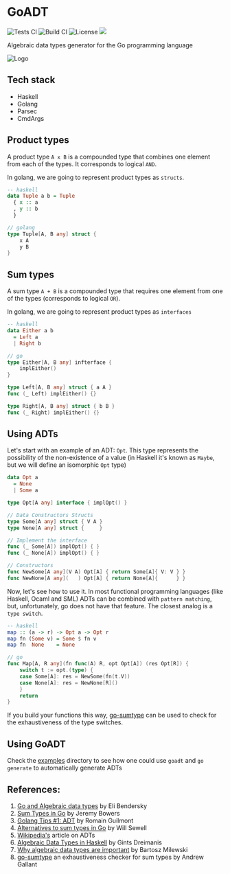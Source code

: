 # GoADT

![Tests CI](https://github.com/tttardigrado/goadt/actions/workflows/tests.yml/badge.svg)
![Build CI](https://github.com/tttardigrado/goadt/actions/workflows/build.yml/badge.svg)
![License](https://img.shields.io/github/license/tttardigrado/goadt)
<a href="https://twitter.com/intent/tweet?text=Check out goadt by %40_tardigrado_ https%3A%2F%2Fgithub.com%2Ftttardigrado%2Fgoadt 😁"><img src="https://img.shields.io/twitter/url?style=social&url=https%3A%2F%2Fgithub.com%2Ftttardigrado%2Fgoadt"></a>

Algebraic data types generator for the Go programming language

![Logo](./logo.png)

## Tech stack
* Haskell
* Golang
* Parsec
* CmdArgs

## Product types
A product type `A x B` is a compounded type that combines one element from each of the types. It corresponds to logical `AND`.

In golang, we are going to represent product types as `structs`.

```haskell
-- haskell
data Tuple a b = Tuple
  { x :: a
  , y :: b
  }
```

```go
// golang
type Tuple[A, B any] struct {
    x A
    y B
}
```

## Sum types
A sum type `A + B` is a compounded type that requires one element from one of the types (corresponds to logical `OR`).

In golang, we are going to represent product types as `interfaces`
```haskell
-- haskell
data Either a b
  = Left a
  | Right b
```
```go
// go
type Either[A, B any] infterface {
    implEither()
}

type Left[A, B any] struct { a A }
func (_ Left) implEither() {}

type Right[A, B any] struct { b B }
func (_ Right) implEither() {}
```

## Using ADTs

Let's start with an example of an ADT: `Opt`. This type represents the possibility of the non-existence of a value (in Haskell it's known as `Maybe`, but we will define an isomorphic `Opt` type)

```haskell
data Opt a
  = None
  | Some a
```
```go
type Opt[A any] interface { implOpt() }

// Data Constructors Structs
type Some[A any] struct { V A }
type None[A any] struct {     }

// Implement the interface
func (_ Some[A]) implOpt() { }
func (_ None[A]) implOpt() { }

// Constructors
func NewSome[A any](V A) Opt[A] { return Some[A]{ V: V } }
func NewNone[A any](   ) Opt[A] { return None[A]{      } }
```

Now, let's see how to use it. In most functional programming languages (like Haskell, Ocaml and SML) ADTs can be combined with `pattern matching`, but, unfortunately, go does not have that feature. The closest analog is a `type switch`.

```haskell
-- haskell
map :: (a -> r) -> Opt a -> Opt r
map fn (Some v) = Some $ fn v
map fn  None    = None
```

```go
// go
func Map[A, R any](fn func(A) R, opt Opt[A]) (res Opt[R]) {
	switch t := opt.(type) {
	case Some[A]: res = NewSome(fn(t.V))
	case None[A]: res = NewNone[R]()
	}
	return
}
```

If you build your functions this way, [go-sumtype](https://github.com/BurntSushi/go-sumtype) can be used to check for the exhaustiveness of the type switches. 

## Using GoADT
Check the [examples](./examples/) directory to see how one could use `goadt` and `go generate` to automatically generate ADTs

## References:
1. [Go and Algebraic data types](https://eli.thegreenplace.net/2018/go-and-algebraic-data-types/) by Eli Bendersky
2. [Sum Types in Go](https://www.jerf.org/iri/post/2917/) by Jeremy Bowers
3. [Golang Tips #1: ADT](https://rguilmont.net/blog/2022-02-20-golang-generics-options/) by Romain Guilmont
4. [Alternatives to sum types in Go](https://making.pusher.com/alternatives-to-sum-types-in-go/) by Will Sewell
5. [Wikipedia's](https://en.wikipedia.org/wiki/Algebraic_data_type) article on ADTs
6. [Algebraic Data Types in Haskell](https://serokell.io/blog/algebraic-data-types-in-haskell) by Gints Dreimanis 
7. [Why algebraic data types are important](https://www.youtube.com/watch?v=LkqTLJK2API) by Bartosz Milewski
8. [go-sumtype](https://github.com/BurntSushi/go-sumtype) an exhaustiveness checker for sum types by Andrew Gallant